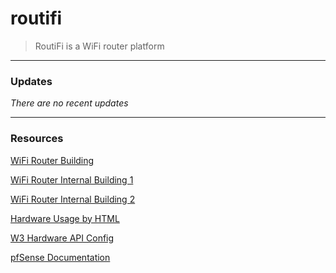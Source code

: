 # routifi
>RoutiFi is a WiFi router platform

***

### Updates
_There are no recent updates_

***

### Resources
[WiFi Router Building](https://arstechnica.com/gadgets/2016/04/the-ars-guide-to-building-a-linux-router-from-scratch/)

[WiFi Router Internal Building 1](http://www.hardwaresecrets.com/anatomy-of-a-broadband-router/)

[WiFi Router Internal Building 2](http://www.cisco.com/networkers/nw99_pres/601.pdf)

[Hardware Usage by HTML](http://www.girliemac.com/presentation-slides/html5-mobile-approach/deviceAPIs.html)

[W3 Hardware API Config](https://www.w3.org/2009/dap/)

[pfSense Documentation](https://www.pfsense.org/)
